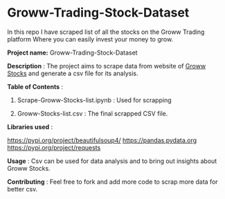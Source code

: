 # Groww-Trading-Stock-Dataset
In this repo I have scraped list of all the stocks on the Groww Trading platform Where you can easily invest your money to grow.

**Project name:**  Groww-Trading-Stock-Dataset


**Description** : The project aims to scrape data from website of [Groww Stocks](https://groww.in/stocks/filter?) and generate a csv file for its analysis.

**Table of Contents** :

1. Scrape-Groww-Stocks-list.ipynb : Used for scrapping

2. Groww-Stocks-list.csv : The final scrapped CSV file.

**Libraries used** :

https://pypi.org/project/beautifulsoup4/
https://pandas.pydata.org
https://pypi.org/project/requests

**Usage** : Csv can be used for data analysis and to bring out insights about Groww Stocks.

**Contributing** : Feel free to fork and add more code to scrap more data for better csv.


